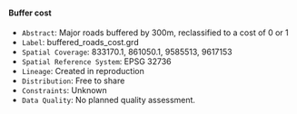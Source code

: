 #### Buffer cost

- `Abstract`: Major roads buffered by 300m, reclassified to a cost of 0 or 1
- `Label`: buffered_roads_cost.grd
- `Spatial Coverage`: 833170.1, 861050.1, 9585513, 9617153 
- `Spatial Reference System`: EPSG 32736
- `Lineage`: Created in reproduction 
- `Distribution`: Free to share
- `Constraints`: Unknown
- `Data Quality`: No planned quality assessment.
